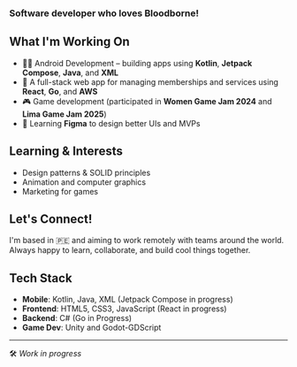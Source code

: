 ### Software developer who loves Bloodborne!

## What I'm Working On
- 👨‍💻 Android Development – building apps using **Kotlin**, **Jetpack Compose**, **Java**, and **XML**
- 🔧 A full-stack web app for managing memberships and services using **React**, **Go**, and **AWS**
- 🎮 Game development (participated in **Women Game Jam 2024** and **Lima Game Jam 2025**)
- 🎨 Learning **Figma** to design better UIs and MVPs

## Learning & Interests
- Design patterns & SOLID principles
- Animation and computer graphics
- Marketing for games
  
## Let's Connect!
I'm based in 🇵🇪 and aiming to work remotely with teams around the world. Always happy to learn, collaborate, and build cool things together.

## Tech Stack
- **Mobile**: Kotlin, Java, XML (Jetpack Compose in progress)
- **Frontend**: HTML5, CSS3, JavaScript (React in progress)
- **Backend**: C# (Go in Progress)
- **Game Dev**: Unity and Godot-GDScript
<!--how to reach me-->

---
🛠️ *Work in progress*
